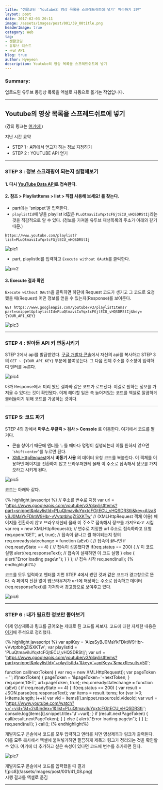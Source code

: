 ```yaml
---
title: "생활코딩 'Youtube의 영상 목록을 스프레드쉬트에 넣기' 따라하기 2편"
layout: post
date: 2017-02-03 20:11
image: /assets/images/post/001/39_00title.png
headerImage: true
category: Web
tag:
- 생활코딩
- 유투브 리스트
- 구글 API
blog: true
author: Hyeyeon
description: Youtube의 영상 목록을 스프레드쉬트에 넣기
---
```


### Summary:

업로드된 유투브 동영상 목록을 엑셀로 자동으로 옮기는 작업입니다.

---


## Youtube의 영상 목록을 스프레드쉬트에 넣기

(강의 링크는 [여기에!](https://opentutorials.org/module/2503/14109))

지난 시간 요약
* STEP 1 : API에서 얻고자 하는 정보 지정하기
* STEP 2 : YOUTUBE API 얻기

---

### STEP 3 : 정보 스크래핑이 되는지 실험해보기

#### 1. 다시 [YouTube Data API](https://developers.google.com/youtube/v3/docs/?hl=ko)로 접속한다.

#### 2. **참조 > PlaylistItems > list > 직접 사용해 보세요!** 를 찾는다.

* part에는 'snippet'을 입력한다.
* `playlistId`에 넣을 playlist id값은 `PLuQtmaviIuYqxtcFGjtECU_vHQSDRStIj`라는 것을 직감적으로 알 수 있다. (정보를 가져올 유투브 재생목록의 주소가 아래와 같기 때문.)

```
https://www.youtube.com/playlist?list=PLuQtmaviIuYqxtcFGjtECU_vHQSDRStIj
```
![pic1](/assets/images/post/001/41_01.png)

* part, playlistId를 입력하고 `Execute without OAuth`를 클릭한다.

![pic2](/assets/images/post/001/41_02.png)

#### 3. Execute 결과 확인

`Execute without OAuth`을 클릭하면 하단에 Request 코드가 생기고 그 코드로 요청했을 때(Request) 어떤 정보를 얻을 수 있는지(Response)를 보여준다.

```
GET https://www.googleapis.com/youtube/v3/playlistItems?part=snippet&playlistId=PLuQtmaviIuYqxtcFGjtECU_vHQSDRStIj&key={YOUR_API_KEY}
```
![pic3](/assets/images/post/001/41_03.png)

---

### STEP 4 : 받아둔 API 키 연동시키기

STEP 2에서 api를 발급받았다. [구글 개발자 콘솔](https://console.developers.google.com/apis?project=441956594490&hl=ko)에서 자신의 api를 복사하고 STEP 3의 `GET ~ {YOUR_API_KEY}` 부분에 붙여넣는다. 그 다음 전체 주소를 주소창이 입력하여 엔터를 누른다.

![pic4](/assets/images/post/001/41_04.png)

아까 Response에서 미리 봤던 결과와 같은 코드가 로드됐다. 이걸로 원하는 정보를 가져올 수 있다는 것이 확인됐다. 이제 해야할 일은 축 늘어져있는 코드를 엑셀로 깔끔하게 불러들이기 위해 코드를 가공하는 것이다.

---

### STEP 5: 코드 짜기

STEP 4의 창에서 **마우스 우클릭 > 검사 > Console** 로 이동한다. 여기에서 코드를 짤 거다.

* 콘솔 창이기 때문에 엔터를 누를 때마다 명령이 실행되는데 이를 원하지 않으면 '`shift`+`enter`'를 누르면 된다.
* [XMLHttpRequest](https://developer.mozilla.org/ko/docs/XMLHttpRequest)에서 **비동기 사용** 의 데이터 요청 코드를 복붙한다. 이 객체를 이용하면 페이지를 전환하지 않고 브라우저한테 몰래 이 주소로 접속해서 정보를 가져오라고 시키게 된다.

![pic5](/assets/images/post/001/41_05.png)

코드는 아래와 같다.

{% highlight javascript %}
// 주소를 변수로 지정
var url = 'https://www.googleapis.com/youtube/v3/playlistItems?part=snippet&playlistId=PLuQtmaviIuYqxtcFGjtECU_vHQSDRStIj&key=AIzaSyBJ0MaYkFDktW9Hbr-vVvtptbhgZlSXKTw'
// (XMLHttpRequest 객체 이용) 페이지를 전환하지 않고 브라우저한테 몰래 이 주소로 접속해서 정보를 가져오라고 시킴
var req = new XMLHttpRequest();
// 변수로 지정한 url 주소로 접속하라고 요청
req.open('GET', url, true);
// 접속이 끝나고 뭘 해야되는지 정의
req.onreadystatechange = function (aEvt) {
// 접속이 끝나면
  if (req.readyState == 4) {
// 접속이 성공했다면
     if(req.status == 200) {
// 이 코드 실행
      alert(req.responseText);
// 접속이 실패하면 이 코드 실행
     } else {
      alert("Error loading page\n");
     }
  }
};
// 접속 시작
req.send(null);
{% endhighlight%}

코드를 모두 입력하고 엔터를 치면 STEP 4에서 봤던 것과 같은 코드가 경고창으로 뜬다. 즉 페이지 전환 없이 웹브라우저가 `url`에 해당하는 주소로 접속하고 데이터(req.responseText)를 가져와서 경고창으로 보여주고 있다.

![pic6](/assets/images/post/001/41_06.png)

---

### STEP 6 : 내가 필요한 정보만 뽑아보기

이제 영상제목과 링크를 긁어오는 제대로 된 코드를 짜보자. 코드에 대한 자세한 내용은 [여기]()에 주석으로 정리했다.

{% highlight javascript %}
var apiKey = 'AIzaSyBJ0MaYkFDktW9Hbr-vVvtptbhgZlSXKTw';
var playlistId = 'PLuQtmaviIuYqxtcFGjtECU_vHQSDRStIj';
var url = 'https://www.googleapis.com/youtube/v3/playlistItems?part=snippet&playlistId='+playlistId+'&key='+apiKey+'&maxResults=50';

function call(nextToken) {
var req = new XMLHttpRequest();
var pageToken = '';
if(nextToken) {
  pageToken = '&pageToken='+nextToken;
}
req.open('GET', url+pageToken, true);
req.onreadystatechange = function (aEvt) {
  if (req.readyState == 4) {
    if(req.status == 200) {
		  var result = JSON.parse(req.responseText);
		  var items = result.items;
      for (var i=0; i<items.length; i++){
        var vid = items[i].snippet.resourceId.videoId;
        var vurl = 'https://www.youtube.com/watch?v='+vid+'&t=2s&index=1&list=PLuQtmaviIuYqxtcFGjtECU_vHQSDRStIj';
        console.log(items[i].snippet.title+'\t'+vurl);
      }
      if (result.nextPageToken) {
        call(result.nextPageToken);
      }
    } else {
      alert("Error loading page\n");
    }
  }
};
req.send(null);
}
call();
{% endhighlight%}

개발자도구 콘솔에서 코드를 모두 입력하고 엔터를 치면 영상제목과 링크가 출력된다. 이를 모두 복사해서 엑셀에 붙여넣기하면 깔끔하게 제목과 링크가 정리되는 것을 확인할 수 있다. 여기에 더 추가하고 싶은 속성이 있다면 코드에 변수를 추가하면 된다.

![pic7](/assets/images/post/001/41_07.png)
<figcaption class="caption">개발자도구 콘솔에서 코드를 입력했을 때 결과</figcaption>
![pic8](/assets/images/post/001/41_08.png)
<figcaption class="caption">시행 결과를 엑셀로 옮김</figcaption>

---
